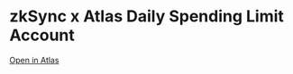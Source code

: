 # zkSync x Atlas Daily Spending Limit Account
[Open in Atlas](https://app.atlaszk.com/projects?template=https://github.com/bunsdev/zksync-daily-spend-limit&open=/scripts/main.ts&chainId=280)
